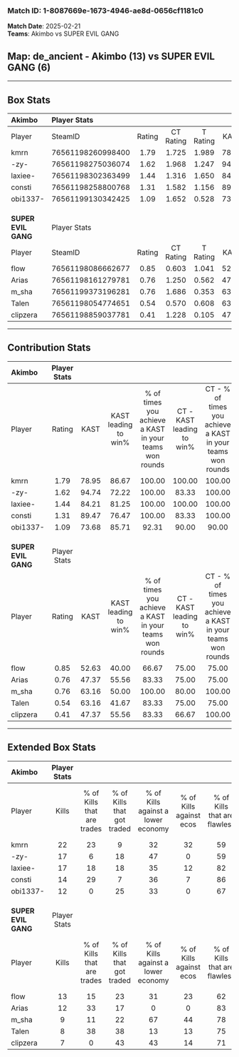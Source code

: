 ### Match ID: 1-8087669e-1673-4946-ae8d-0656cf1181c0  
**Match Date**: 2025-02-21  
**Teams**: Akimbo vs SUPER EVIL GANG  

## **Map**: de_ancient - Akimbo (13) vs SUPER EVIL GANG (6)  
---  

## Box Stats  

| **Akimbo**          | Player Stats      |        |           |          |       |       |       |         |        |      |     |
| :- | :- | :-: | :-: | :-: | :-: | :-: | :-: | :-: | :-: | :-: | :-: |
| Player              | SteamID           | Rating | CT Rating | T Rating | KAST  |  ADR  | Kills | Assists | Deaths | K/D  | HS% |
| kmrn                | 76561198260998400 |  1.79  |   1.725   |  1.989   | 78.95 | 106.2 |  22   |    2    |   7    | 3.14 | 63  |
| -zy-                | 76561198275036074 |  1.62  |   1.968   |  1.247   | 94.74 | 99.0  |  17   |    5    |   9    | 1.89 | 76  |
| laxiee-             | 76561198302363499 |  1.44  |   1.316   |  1.650   | 84.21 | 93.6  |  17   |    5    |   12   | 1.42 | 70  |
| consti              | 76561198258800768 |  1.31  |   1.582   |  1.156   | 89.47 | 61.7  |  14   |    3    |   9    | 1.56 | 57  |
| obi1337-            | 76561199130342425 |  1.09  |   1.652   |  0.528   | 73.68 | 81.0  |  12   |    5    |   12   | 1.00 | 83  |
|                     |                   |        |           |          |       |       |       |         |        |      |     |
|                     |                   |        |           |          |       |       |       |         |        |      |     |
|                     |                   |        |           |          |       |       |       |         |        |      |     |
| **SUPER EVIL GANG** | Player Stats      |        |           |          |       |       |       |         |        |      |     |
| Player              | SteamID           | Rating | CT Rating | T Rating | KAST  |  ADR  | Kills | Assists | Deaths | K/D  | HS% |
| flow                | 76561198086662677 |  0.85  |   0.603   |  1.041   | 52.63 | 79.0  |  13   |    2    |   16   | 0.81 | 53  |
| Arias               | 76561198161279781 |  0.76  |   1.250   |  0.562   | 47.37 | 74.5  |  12   |    3    |   16   | 0.75 | 75  |
| m_sha               | 76561199373196281 |  0.76  |   1.686   |  0.353   | 63.16 | 69.3  |   9   |    5    |   15   | 0.60 | 44  |
| Talen               | 76561198054774651 |  0.54  |   0.570   |  0.608   | 63.16 | 38.5  |   8   |    1    |   17   | 0.47 | 75  |
| clipzera            | 76561198859037781 |  0.41  |   1.228   |  0.105   | 47.37 | 51.4  |   7   |    4    |   18   | 0.39 | 57  |
---  

## Contribution Stats  

| **Akimbo**          | Player Stats |       |                      |                                                        |                           |                                                             |                          |                                                            |
| :- | :-: | :-: | :-: | :-: | :-: | :-: | :-: | :-: |
| Player              |    Rating    | KAST  | KAST leading to win% | % of times you achieve a KAST in your teams won rounds | CT - KAST leading to win% | CT - % of times you achieve a KAST in your teams won rounds | T - KAST leading to win% | T - % of times you achieve a KAST in your teams won rounds |
| kmrn                |     1.79     | 78.95 |        86.67         |                         100.00                         |          100.00           |                           100.00                            |          60.00           |                           100.00                           |
| -zy-                |     1.62     | 94.74 |        72.22         |                         100.00                         |           83.33           |                           100.00                            |          50.00           |                           100.00                           |
| laxiee-             |     1.44     | 84.21 |        81.25         |                         100.00                         |          100.00           |                           100.00                            |          50.00           |                           100.00                           |
| consti              |     1.31     | 89.47 |        76.47         |                         100.00                         |           83.33           |                           100.00                            |          60.00           |                           100.00                           |
| obi1337-            |     1.09     | 73.68 |        85.71         |                         92.31                          |           90.00           |                            90.00                            |          75.00           |                           100.00                           |
|                     |              |       |                      |                                                        |                           |                                                             |                          |                                                            |
|                     |              |       |                      |                                                        |                           |                                                             |                          |                                                            |
|                     |              |       |                      |                                                        |                           |                                                             |                          |                                                            |
| **SUPER EVIL GANG** | Player Stats |       |                      |                                                        |                           |                                                             |                          |                                                            |
| Player              |    Rating    | KAST  | KAST leading to win% | % of times you achieve a KAST in your teams won rounds | CT - KAST leading to win% | CT - % of times you achieve a KAST in your teams won rounds | T - KAST leading to win% | T - % of times you achieve a KAST in your teams won rounds |
| flow                |     0.85     | 52.63 |        40.00         |                         66.67                          |           75.00           |                            75.00                            |          16.67           |                           50.00                            |
| Arias               |     0.76     | 47.37 |        55.56         |                         83.33                          |           75.00           |                            75.00                            |          40.00           |                           100.00                           |
| m_sha               |     0.76     | 63.16 |        50.00         |                         100.00                         |           80.00           |                           100.00                            |          28.57           |                           100.00                           |
| Talen               |     0.54     | 63.16 |        41.67         |                         83.33                          |           75.00           |                            75.00                            |          25.00           |                           100.00                           |
| clipzera            |     0.41     | 47.37 |        55.56         |                         83.33                          |           66.67           |                           100.00                            |          33.33           |                           50.00                            |
---  

## Extended Box Stats  

| **Akimbo**          | Player Stats |                            |                            |                                    |                         |                              |                                 |        |                             |                                     |                          |                               |                            |
| :- | :-: | :-: | :-: | :-: | :-: | :-: | :-: | :-: | :-: | :-: | :-: | :-: | :-: |
| Player              |    Kills     | % of Kills that are trades | % of Kills that got traded | % of Kills against a lower economy | % of Kills against ecos | % of Kills that are flawless | % of Kills that are close duels | Deaths | % of Deaths that get traded | % of Deaths against a lower economy | % of Deaths against ecos | % of Deaths that are flawless | % of Deaths that are close |
| kmrn                |      22      |             23             |             9              |                 32                 |           32            |              59              |                0                |   7    |             14              |                  0                  |            0             |              71               |             0              |
| -zy-                |      17      |             6              |             18             |                 47                 |            0            |              59              |                6                |   9    |             33              |                 11                  |            0             |              78               |             0              |
| laxiee-             |      17      |             18             |             18             |                 35                 |           12            |              82              |                0                |   12   |              0              |                 17                  |            8             |              75               |             0              |
| consti              |      14      |             29             |             7              |                 36                 |            7            |              86              |                0                |   9    |             44              |                 11                  |            11            |              100              |             0              |
| obi1337-            |      12      |             0              |             25             |                 33                 |            0            |              67              |               25                |   12   |             42              |                 25                  |            0             |              50               |             8              |
|                     |              |                            |                            |                                    |                         |                              |                                 |        |                             |                                     |                          |                               |                            |
|                     |              |                            |                            |                                    |                         |                              |                                 |        |                             |                                     |                          |                               |                            |
|                     |              |                            |                            |                                    |                         |                              |                                 |        |                             |                                     |                          |                               |                            |
| **SUPER EVIL GANG** | Player Stats |                            |                            |                                    |                         |                              |                                 |        |                             |                                     |                          |                               |                            |
| Player              |    Kills     | % of Kills that are trades | % of Kills that got traded | % of Kills against a lower economy | % of Kills against ecos | % of Kills that are flawless | % of Kills that are close duels | Deaths | % of Deaths that get traded | % of Deaths against a lower economy | % of Deaths against ecos | % of Deaths that are flawless | % of Deaths that are close |
| flow                |      13      |             15             |             23             |                 31                 |           23            |              62              |                8                |   16   |              6              |                 13                  |            13            |              69               |             13             |
| Arias               |      12      |             33             |             17             |                 0                  |            0            |              83              |                0                |   16   |             13              |                 19                  |            13            |              69               |             6              |
| m_sha               |      9       |             11             |             22             |                 67                 |           44            |              78              |                0                |   15   |             20              |                  7                  |            7             |              73               |             0              |
| Talen               |      8       |             38             |             38             |                 13                 |           13            |              75              |                0                |   17   |             12              |                 12                  |            12            |              71               |             0              |
| clipzera            |      7       |             0              |             43             |                 43                 |           14            |              71              |                0                |   18   |             22              |                 17                  |            11            |              67               |             6              |
